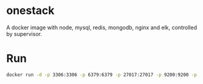 # onestack
A docker image with node, mysql, redis, mongodb, nginx and elk, controlled by supervisor.


# Run

```bash
docker run -d -p 3306:3306 -p 6379:6379 -p 27017:27017 -p 9200:9200 -p 5000:5000/udp -p 80:80 -e "MYSQL_ROOT_PASSWORD=password" -e "MYSQL_DATABASE=database1;database2" seancheung/onestack:elk
```